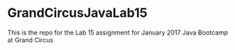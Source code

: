 # GrandCircusJavaLab15
This is the repo for the Lab 15 assignment for January 2017 Java Bootcamp at Grand Circus
